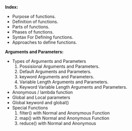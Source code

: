 **Index:**
- Purpose of functions.
- Definition of functions.
- Parts of functions.
- Phases of functions.
- Syntax For Defining functions.
- Approaches to define functions.

**Arguments and Parameters:**
- Types of Arguments and Parameters
    1. Possisional Arguments and Parameters.
    2. Default Arguments and Parameters.
    3. keyword Arguments and Parameters.
    4. Variable Length Arguments and Parameters.
    5. Keyword Variable Length Arguments and Parameters.
- Anonymous / lambda function
- Global and Local parameters
- Global keyword and global()
- Special Functions
     1. filter() with Normal and Anonymous Function
     2. map() with Normal and Anonymous Function
     3. reduce() with Normal and Anonymous 
